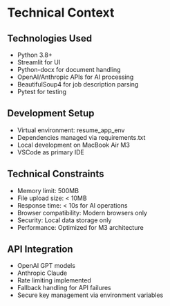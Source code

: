 # Technical Context

## Technologies Used

- Python 3.8+
- Streamlit for UI
- Python-docx for document handling
- OpenAI/Anthropic APIs for AI processing
- BeautifulSoup4 for job description parsing
- Pytest for testing

## Development Setup

- Virtual environment: resume_app_env
- Dependencies managed via requirements.txt
- Local development on MacBook Air M3
- VSCode as primary IDE

## Technical Constraints

- Memory limit: 500MB
- File upload size: < 10MB
- Response time: < 10s for AI operations
- Browser compatibility: Modern browsers only
- Security: Local data storage only
- Performance: Optimized for M3 architecture

## API Integration

- OpenAI GPT models
- Anthropic Claude
- Rate limiting implemented
- Fallback handling for API failures
- Secure key management via environment variables
